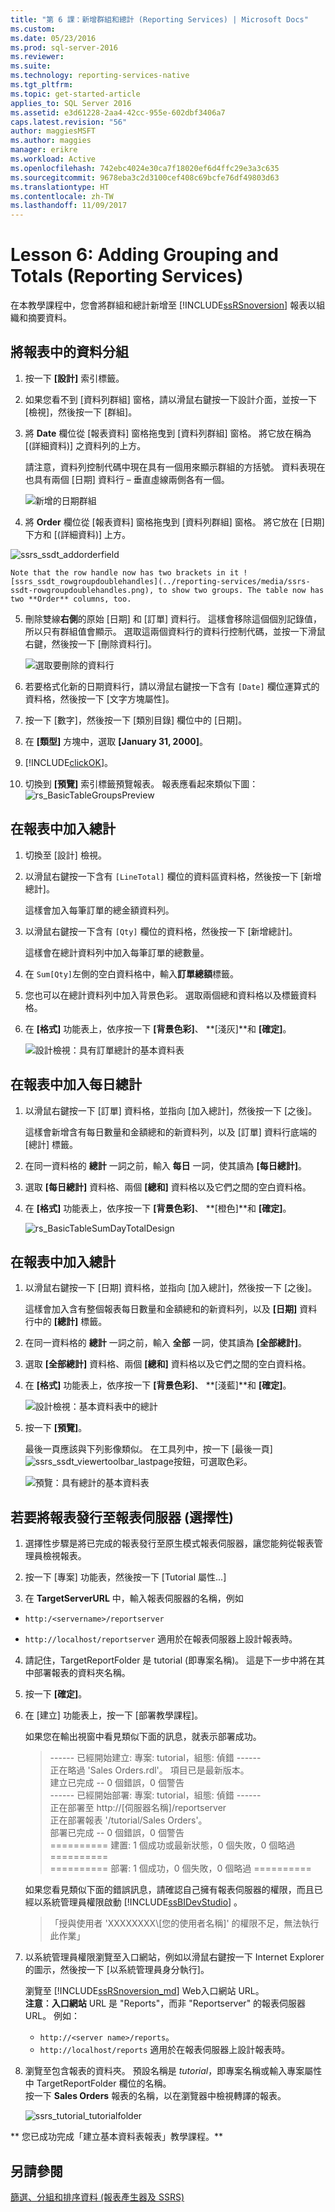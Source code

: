 ```yaml
---
title: "第 6 課：新增群組和總計 (Reporting Services) | Microsoft Docs"
ms.custom: 
ms.date: 05/23/2016
ms.prod: sql-server-2016
ms.reviewer: 
ms.suite: 
ms.technology: reporting-services-native
ms.tgt_pltfrm: 
ms.topic: get-started-article
applies_to: SQL Server 2016
ms.assetid: e3d61228-2aa4-42cc-955e-602dbf3406a7
caps.latest.revision: "56"
author: maggiesMSFT
ms.author: maggies
manager: erikre
ms.workload: Active
ms.openlocfilehash: 742ebc4024e30ca7f18020ef6d4ffc29e3a3c635
ms.sourcegitcommit: 9678eba3c2d3100cef408c69bcfe76df49803d63
ms.translationtype: HT
ms.contentlocale: zh-TW
ms.lasthandoff: 11/09/2017
---
```

# <a name="lesson-6-adding-grouping-and-totals-reporting-services"></a>Lesson 6: Adding Grouping and Totals (Reporting Services)
在本教學課程中，您會將群組和總計新增至 [!INCLUDE[ssRSnoversion](../includes/ssrsnoversion-md.md)] 報表以組織和摘要資料。  
  
  
## <a name="bkmk_groupdata"></a>將報表中的資料分組  
  
1.  按一下 **[設計]** 索引標籤。  
  
2.  如果您看不到 [資料列群組] 窗格，請以滑鼠右鍵按一下設計介面，並按一下 [檢視]，然後按一下 [群組]。  
  
3.  將 **Date** 欄位從 [報表資料]  窗格拖曳到 [資料列群組]  窗格。 將它放在稱為 [(詳細資料)] 之資料列的上方。
  
    請注意，資料列控制代碼中現在具有一個用來顯示群組的方括號。 資料表現在也具有兩個 [日期] 資料行 – 垂直虛線兩側各有一個。  
  
    ![新增的日期群組](../reporting-services/media/rs-basictablegroups1design.png "新增的日期群組")  
  
4.  將 **Order** 欄位從 [報表資料]  窗格拖曳到 [資料列群組]  窗格。 將它放在 [日期] 下方和 [(詳細資料)] 上方。

![ssrs_ssdt_addorderfield](../reporting-services/media/ssrs-ssdt-addorderfield.png)   
  
    Note that the row handle now has two brackets in it ![ssrs_ssdt_rowgroupdoublehandles](../reporting-services/media/ssrs-ssdt-rowgroupdoublehandles.png), to show two groups. The table now has two **Order** columns, too.  
  
5.  刪除雙線**右側**的原始 [日期] 和 [訂單] 資料行。 這樣會移除這個個別記錄值，所以只有群組值會顯示。 選取這兩個資料行的資料行控制代碼，並按一下滑鼠右鍵，然後按一下 [刪除資料行]。  
  
    ![選取要刪除的資料行](../reporting-services/media/rs-basictablegroupsdeletecols.gif "選取要刪除的資料行")  
  
6.  若要格式化新的日期資料行，請以滑鼠右鍵按一下含有 `[Date]` 欄位運算式的資料格，然後按一下 [文字方塊屬性]。  
  
7.  按一下 [數字]，然後按一下 [類別目錄] 欄位中的 [日期]。  
  
8.  在 **[類型]** 方塊中，選取 **[January 31, 2000]**。  
  
9.  [!INCLUDE[clickOK](../includes/clickok-md.md)]。  
  
10.  切換到 **[預覽]** 索引標籤預覽報表。 報表應看起來類似下圖：  
    ![rs_BasicTableGroupsPreview](../reporting-services/media/rs-basictablegroupspreview.png) 
  
## <a name="bkmk_addtotals"></a>在報表中加入總計  
  
1.  切換至 [設計] 檢視。  
  
2.  以滑鼠右鍵按一下含有 `[LineTotal]` 欄位的資料區資料格，然後按一下 [新增總計]。  
  
    這樣會加入每筆訂單的總金額資料列。  
  
3.  以滑鼠右鍵按一下含有 `[Qty]` 欄位的資料格，然後按一下 [新增總計]。  
  
    這樣會在總計資料列中加入每筆訂單的總數量。  
  
4.  在 `Sum[Qty]`左側的空白資料格中，輸入**訂單總額**標籤。  
  
5.  您也可以在總計資料列中加入背景色彩。 選取兩個總和資料格以及標籤資料格。  
  
6.  在 **[格式]** 功能表上，依序按一下 **[背景色彩]**、 **[淺灰]**和 **[確定]**。  
  
    ![設計檢視：具有訂單總計的基本資料表](../reporting-services/media/rs-basictablesumlinetotaldesign.gif "設計檢視：具有訂單總計的基本資料表")  
  
## <a name="bkmk_adddailytotal"></a>在報表中加入每日總計  
  
1.  以滑鼠右鍵按一下 [訂單] 資料格，並指向 [加入總計]，然後按一下 [之後]。  
  
    這樣會新增含有每日數量和金額總和的新資料列，以及 [訂單] 資料行底端的 [總計] 標籤。  
  
2.  在同一資料格的 **總計** 一詞之前，輸入 **每日** 一詞，使其讀為 **[每日總計]**。  
  
3.  選取 **[每日總計]** 資料格、兩個 **[總和]** 資料格以及它們之間的空白資料格。  
  
4.  在 **[格式]** 功能表上，依序按一下 **[背景色彩]**、 **[橙色]**和 **[確定]**。  
  
    ![](../reporting-services/media/rs-basictablesumdaytotaldesign.gif "rs_BasicTableSumDayTotalDesign")  
  
## <a name="bkmk_addgrandtotal"></a>在報表中加入總計  
  
1.  以滑鼠右鍵按一下 [日期] 資料格，並指向 [加入總計]，然後按一下 [之後]。  
  
    這樣會加入含有整個報表每日數量和金額總和的新資料列，以及 **[日期]** 資料行中的 **[總計]** 標籤。  
  
2.  在同一資料格的 **總計** 一詞之前，輸入 **全部** 一詞，使其讀為 **[全部總計]**。  
  
3.  選取 **[全部總計]** 資料格、兩個 **[總和]** 資料格以及它們之間的空白資料格。  
  
4.  在 **[格式]** 功能表上，依序按一下 **[背景色彩]**、 **[淺藍]**和 **[確定]**。  
  
    ![設計檢視：基本資料表中的總計](../reporting-services/media/rs-basictablesumgrandtotaldesign.gif "設計檢視：基本資料表中的總計")  
  
5.  按一下 **[預覽]**。  
  
    最後一頁應該與下列影像類似。 在工具列中，按一下 [最後一頁] ![ssrs_ssdt_viewertoolbar_lastpage](../reporting-services/media/ssrs-ssdt-viewertoolbar-lastpage.png)按鈕，可選取色彩。   
  
    ![預覽：具有總計的基本資料表](../reporting-services/media/rs-basictablesumgrandtotalpreview.gif "預覽：具有總計的基本資料表")  
  
## <a name="bkmk_publishreport"></a>若要將報表發行至報表伺服器 (選擇性)  
  
1.  選擇性步驟是將已完成的報表發行至原生模式報表伺服器，讓您能夠從報表管理員檢視報表。  
  
2.  按一下 [專案] 功能表，然後按一下 [Tutorial 屬性...]  
  
3.  在 **TargetServerURL** 中，輸入報表伺服器的名稱，例如   
- `http:/<servername>/reportserver`  
   
- `http://localhost/reportserver` 適用於在報表伺服器上設計報表時。  
  
  
4. 請記住，TargetReportFolder 是 tutorial (即專案名稱)。  這是下一步中將在其中部署報表的資料夾名稱。  
5. 按一下 **[確定]**。  
  
6.  在 [建立] 功能表上，按一下 [部署教學課程]。  
  
    如果您在輸出視窗中看見類似下面的訊息，就表示部署成功。  
  
    > ------ 已經開始建立: 專案: tutorial，組態: 偵錯 ------  
    > 正在略過 'Sales Orders.rdl'。 項目已是最新版本。  
    > 建立已完成 -- 0 個錯誤，0 個警告  
    > ------ 已經開始部署: 專案: tutorial，組態: 偵錯 ------  
    > 正在部署至 http://[伺服器名稱]/reportserver  
    > 正在部署報表 '/tutorial/Sales Orders'。  
    > 部署已完成 -- 0 個錯誤，0 個警告  
    > ========== 建置: 1 個成功或最新狀態，0 個失敗，0 個略過 ==========  
    > ========== 部署: 1 個成功，0 個失敗，0 個略過 ==========  
  
    如果您看見類似下面的錯誤訊息，請確認自己擁有報表伺服器的權限，而且已經以系統管理員權限啟動 [!INCLUDE[ssBIDevStudio](../includes/ssbidevstudio-md.md)] 。  
  
    > 「授與使用者 'XXXXXXXX\\[您的使用者名稱]' 的權限不足，無法執行此作業」  
  
7.  以系統管理員權限瀏覽至入口網站，例如以滑鼠右鍵按一下 Internet Explorer 的圖示，然後按一下 [以系統管理員​​身分執行​​]。  
  
    瀏覽至 [!INCLUDE[ssRSnoversion_md](../includes/ssrsnoversion-md.md)] Web入口網站 URL。   
    **注意︰入口網站** URL 是 "Reports"，而非 "Reportserver" 的報表伺服器 URL。  例如：   
    - `http://<server name>/reports`。  
     - `http://localhost/reports` 適用於在報表伺服器上設計報表時。  
  
8.  瀏覽至包含報表的資料夾。 預設名稱是 *tutorial*，即專案名稱或輸入專案屬性中 TargetReportFolder 欄位的名稱。   
按一下 **Sales Orders** 報表的名稱，以在瀏覽器中檢視轉譯的報表。  
  
    ![ssrs_tutorial_tutorialfolder](../reporting-services/media/ssrs-tutorial-tutorialfolder.png)  
 
** 您已成功完成「建立基本資料表報表」教學課程。**  
  
## <a name="see-also"></a>另請參閱  
[篩選、分組和排序資料 &#40;報表產生器及 SSRS&#41;](../reporting-services/report-design/filter-group-and-sort-data-report-builder-and-ssrs.md)  
  
  
  

